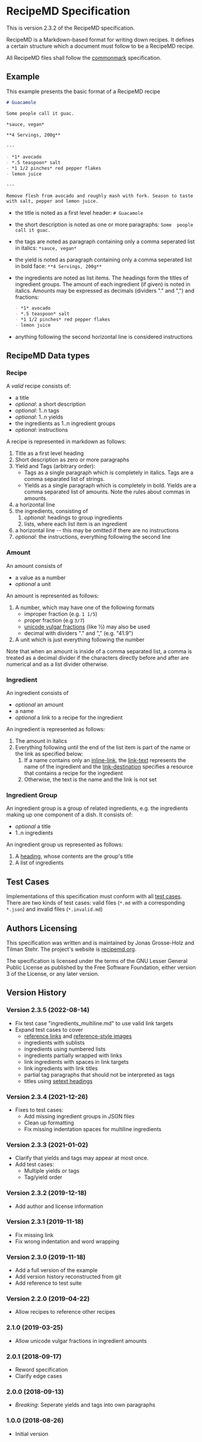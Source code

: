 # RecipeMD Specification

This is version 2.3.2 of the RecipeMD specification.

RecipeMD is a Markdown-based format for writing down recipes. It 
defines a certain structure which a document must follow to be a 
RecipeMD recipe.

All RecipeMD files shall follow the [commonmark] specification.

[commonmark]: https://commonmark.org



## Example

This example presents the basic format of a RecipeMD recipe

```markdown
# Guacamole

Some people call it guac.

*sauce, vegan*

**4 Servings, 200g**

---

- *1* avocado
- *.5 teaspoon* salt
- *1 1/2 pinches* red pepper flakes
- lemon juice

---

Remove flesh from avocado and roughly mash with fork. Season to taste 
with salt, pepper and lemon juice.
```

- the title is noted as a first level header: `# Guacamole`
- the short description is noted as one or more paragraphs: `Some 
  people call it guac.`
- the tags are noted as paragraph containing only a comma seperated 
  list in italics: `*sauce, vegan*`
- the yield is noted as paragraph containing only a comma seperated 
  list in bold face: `**4 Servings, 200g**`
- the ingredients are noted as list items. The headings form the
  titles of ingredient groups. The amount of each ingredient (if 
  given) is noted in italics. Amounts may be expressed as decimals
  (dividers "." and ",") and fractions:
  
    ```markdown
    - *1* avocado
    - *.5 teaspoon* salt
    - *1 1/2 pinches* red pepper flakes
    - lemon juice
    ```
- anything following the second horizontal line is considered 
  instructions



## RecipeMD Data types

### Recipe

A *valid* recipe consists of:

- a title
- *optional*: a short description
- *optional*: 1..n tags
- *optional*: 1..n yields
- the ingredients as 1..n ingredient groups
- *optional*: instructions

A recipe is represented in markdown as follows:

1. Title as a first level heading
2. Short description as zero or more paragraphs
3. Yield and Tags (arbitrary order):
    - Tags as a single paragraph which is completely in italics. Tags 
      are a comma separated list of strings.
    - Yields as a single paragraph which is completely in bold. Yields 
      are a comma separated list of amounts. Note the rules about 
      commas in amounts.
5. a horizontal line
6. the ingredients, consisting of
    1. *optional*: headings to group ingredients
    2. lists, where each list item is an ingredient
7. a horizontal line -- this may be omitted if there are no 
   instructions
8. *optional*: the instructions, everything following the second line

### Amount

An amount consists of

- a value as a number
- *optional* a unit

An amount is represented as follows:

1. A number, which may have one of the following formats
    - improper fraction (e.g. `1 1/5`)
    - proper fraction (e.g `3/7`)
    - [unicode vulgar fractions] (like ½) may also be used
    - decimal with dividers "." and "," (e.g. "41.9")
2. A unit which is just everything following the number

[unicode vulgar fractions]: http://unicode.org/cldr/utility/list-unicodeset.jsp?a=[:Decomposition_Type=Fraction:]

Note that when an amount is inside of a comma separated list, a comma
is treated as a decimal divider if the characters directly before and
after are numerical and as a list divider otherwise.

### Ingredient

An ingredient consists of

- *optional* an amount
- a name
- *optional* a link to a recipe for the ingredient

An ingredient is represented as follows:

1. The amount in italics
2. Everything following until the end of the list item is part of the
   name or the link as specified below:
   1. If a name contains only an [inline-link], the [link-text]
      represents the name of the ingredient and the [link-destination]
      specifies a resource that contains a recipe for the ingredient
   2. Otherwise, the text is the name and the link is not set

[inline-link]: https://spec.commonmark.org/0.28/#inline-link
[link-text]: https://spec.commonmark.org/0.28/#link-text
[link-destination]: https://spec.commonmark.org/0.28/#link-destination

### Ingredient Group

An ingredient group is a group of related ingredients, e.g. the
ingredients making up one component of a dish. It consists of:

- *optional* a title
- 1..n ingredients

An ingredient group us represented as follows:

1. A [heading], whose contents are the group's title
2. A list of ingredients

[heading]: https://spec.commonmark.org/0.28/#atx-headings



## Test Cases

Implementations of this specification must conform with all 
[test cases]. There are two kinds of test cases: valid files (`*.md` 
with a corresponding `*.json`) and invalid files (`*.invalid.md`)

[test cases]: https://github.com/tstehr/RecipeMD/tree/master/testcases



## Authors Licensing

This specification was written and is maintained by Jonas Grosse-Holz 
and Tilman Stehr. The project's website is [recipemd.org].

The specification is licensed under the terms of the GNU Lesser 
General Public License as published by the Free Software Foundation, 
either version 3 of the License, or any later version.

[recipemd.org]: https://recipemd.org


## Version History

### Version 2.3.5 (2022-08-14)

- Fix test case "ingredients_multiline.md" to use valid link targets
- Expand test cases to cover
  - [reference links] and [reference-style images]
  - ingredients with sublists 
  - ingredients using numbered lists
  - ingredients partially wrapped with links
  - link ingredients with spaces in link targets
  - link ingredients with link titles
  - partial tag paragraphs that should not be interpreted as tags
  - titles using [setext headings]

[reference links]: https://spec.commonmark.org/0.30/#reference-link
[reference-style images]: https://spec.commonmark.org/0.30/#example-581
[setext headings]: https://spec.commonmark.org/0.30/#setext-headings

### Version 2.3.4 (2021-12-26)

- Fixes to test cases:
  - Add missing ingredient groups in JSON files
  - Clean up formatting
  - Fix missing indentation spaces for multiline ingredients

### Version 2.3.3 (2021-01-02)

- Clarify that yields and tags may appear at most once.
- Add test cases:
  - Multiple yields or tags
  - Tag/yield order

### Version 2.3.2 (2019-12-18)

- Add author and license information

### Version 2.3.1 (2019-11-18)

- Fix missing link
- Fix wrong indentation and word wrapping

### Version 2.3.0 (2019-11-18)

- Add a full version of the example
- Add version history reconstructed from git
- Add reference to test suite

### Version 2.2.0 (2019-04-22)

- Allow recipes to reference other recipes

### 2.1.0 (2019-03-25)

- Allow unicode vulgar fractions in ingredient amounts

### 2.0.1 (2018-09-17)

- Reword specification
- Clarify edge cases

### 2.0.0 (2018-09-13)

- *Breaking:* Seperate yields and tags into own paragraphs

### 1.0.0 (2018-08-26)

- Initial version

